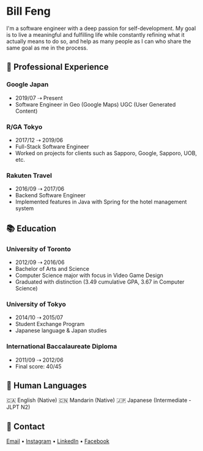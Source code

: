 # Bill Feng

I'm a software engineer with a deep passion for self-development. My goal is to
live a meaningful and fulfilling life while constantly refining what it actually
means to do so, and help as many people as I can who share the same goal as me
in the process.

## 💼 Professional Experience

### Google Japan

- 2019/07 ⇢ Present
- Software Engineer in Geo (Google Maps) UGC (User Generated Content)

### R/GA Tokyo

- 2017/12 ⇢ 2019/06
- Full-Stack Software Engineer
- Worked on projects for clients such as Sapporo, Google, Sapporo, UOB, etc.

### Rakuten Travel

- 2016/09 ⇢ 2017/06
- Backend Software Engineer
- Implemented features in Java with Spring for the hotel management system

## 📚 Education

### University of Toronto

- 2012/09 ⇢ 2016/06
- Bachelor of Arts and Science
- Computer Science major with focus in Video Game Design
- Graduated with distinction (3.49 cumulative GPA, 3.67 in Computer Science)

### University of Tokyo

- 2014/10 ⇢ 2015/07
- Student Exchange Program
- Japanese language & Japan studies

### International Baccalaureate Diploma

- 2011/09 ⇢ 2012/06
- Final score: 40/45

## 💬 Human Languages

🇨🇦 English (Native) 🇨🇳 Mandarin (Native) 🇯🇵 Japanese (Intermediate - JLPT N2)

## 📲 Contact

[Email](mailto:hi@billf.co) • [Instagram](https://www.instagram.com/bill.feng) • [LinkedIn](https://www.linkedin.com/in/fengbill) • [Facebook](https://www.facebook.com/mr.billfeng)
